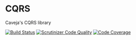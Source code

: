 CQRS
====

Caveja's CQRS library

[![Build Status](https://travis-ci.org/Caveja/CQRS.svg?branch=master)](https://travis-ci.org/Caveja/CQRS)
[![Scrutinizer Code Quality](https://scrutinizer-ci.com/g/Caveja/CQRS/badges/quality-score.png?b=master)](https://scrutinizer-ci.com/g/Caveja/CQRS/?branch=master)
[![Code Coverage](https://scrutinizer-ci.com/g/Caveja/CQRS/badges/coverage.png?b=master)](https://scrutinizer-ci.com/g/Caveja/CQRS/?branch=master)
